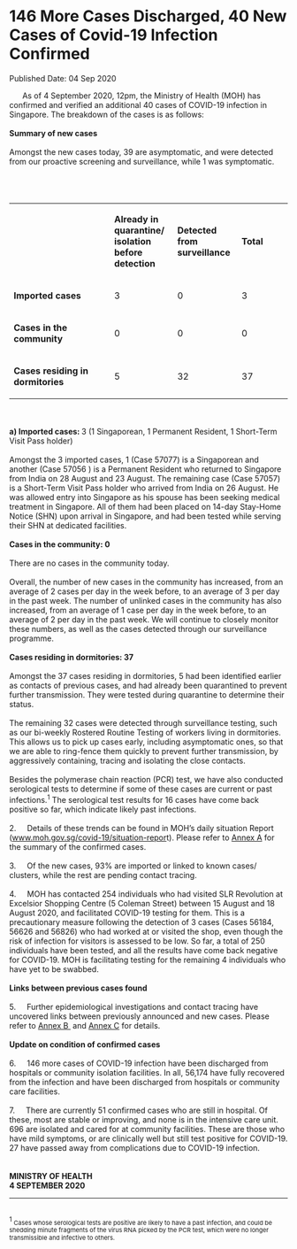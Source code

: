 <html>
    <meta http-equiv="Content-Type" content="text/html; charset=utf-8"/>
    <meta charset="utf-8"/>
    <title>146 More Cases Discharged, 40 New Cases of Covid-19 Infection Confirmed</title>
    <body><h1>146 More Cases Discharged, 40 New Cases of Covid-19 Infection Confirmed</h1>
    <p>Published Date: 04 Sep 2020</p> &nbsp; &nbsp; &nbsp; As of 4 September 2020, 12pm, the Ministry of Health (MOH) has confirmed and verified an additional 40 cases of COVID-19 infection in Singapore. The breakdown of the cases is as follows:<br><br><strong>Summary of new cases</strong><br><br>Amongst the new cases today, 39 are asymptomatic, and were detected from our proactive screening and surveillance, while 1 was symptomatic.&nbsp;<br><br><br><div dir="ltr" align="left"><br><div dir="ltr" align="left"><strong></strong><table class=""><colgroup><col width="241"><col width="120"><col width="120"><col width="120"></colgroup><tbody><tr><td class="" style="border-color: rgb(0, 0, 0);"><strong><br></strong></td><td><p dir="ltr"><strong>Already in quarantine/ isolation before detection</strong></p></td><td><p dir="ltr"><strong>Detected from surveillance</strong></p></td><td><p dir="ltr"><strong>Total</strong></p></td></tr><tr><td><p dir="ltr"><strong>Imported cases</strong></p></td><td><p dir="ltr">3</p></td><td><p dir="ltr">0</p></td><td><p dir="ltr">3</p></td></tr><tr><td><p dir="ltr"><strong>Cases in the community</strong></p></td><td><p dir="ltr">0</p></td><td><p dir="ltr">0</p></td><td><p dir="ltr">0</p></td></tr><tr><td><p dir="ltr"><strong>Cases residing in dormitories</strong></p></td><td><p dir="ltr">5</p></td><td><p dir="ltr">32</p></td><td><p dir="ltr">37</p></td></tr></tbody></table></div><br></div><br><strong>a) Imported cases: </strong>3 (1 Singaporean, 1 Permanent Resident, 1 Short-Term Visit Pass holder)<br><br>Amongst the 3 imported cases, 1 (Case 57077) is a Singaporean and another (Case 57056 ) is a Permanent Resident who returned to Singapore from India on 28 August and 23 August. The remaining case (Case 57057) is a Short-Term Visit Pass holder who arrived from India on 26 August. He was allowed entry into Singapore as his spouse has been seeking medical treatment in Singapore. All of them had been placed on 14-day Stay-Home Notice (SHN) upon arrival in Singapore, and had been tested while serving their SHN at dedicated facilities.&nbsp;<br><br><strong>Cases in the community: 0&nbsp;<br></strong><br>There are no cases in the community today.<br><br>Overall, the number of new cases in the community has increased, from an average of 2 cases per day in the week before, to an average of 3 per day in the past week. The number of unlinked cases in the community has also increased, from an average of 1 case per day in the week before, to an average of 2 per day in the past week. We will continue to closely monitor these numbers, as well as the cases detected through our surveillance programme.<br><br><strong>Cases residing in dormitories: 37</strong><br><br>Amongst the 37 cases residing in dormitories, 5 had been identified earlier as contacts of previous cases, and had already been quarantined to prevent further transmission. They were tested during quarantine to determine their status.&nbsp;&nbsp;<br><br>The remaining 32 cases were detected through surveillance testing, such as our bi-weekly Rostered Routine Testing of workers living in dormitories. This allows us to pick up cases early, including asymptomatic ones, so that we are able to ring-fence them quickly to prevent further transmission, by aggressively containing, tracing and isolating the close contacts.&nbsp;<br><br>Besides the polymerase chain reaction (PCR) test, we have also conducted serological tests to determine if some of these cases are current or past infections.<sup>1</sup> The serological test results for 16 cases have come back positive so far, which indicate likely past infections.<br><br>2.&nbsp; &nbsp; &nbsp;Details of these trends can be found in MOH’s daily situation Report (<a href="https://www.moh.gov.sg/covid-19/situation-report" title="" class="" target="">www.moh.gov.sg/covid-19/situation-repor</a>t). Please refer to <a href="/docs/librariesprovider5/default-document-library/annex-a019e03df368842359f6f3756159b1578.pdf?sfvrsn=6ad7638f_0" title="Annex A">Annex A</a>&nbsp;for the summary of the confirmed cases.&nbsp;<br><br>3.&nbsp; &nbsp; &nbsp;Of the new cases, 93% are imported or linked to known cases/ clusters, while the rest are pending contact tracing.&nbsp;<br><br>4.&nbsp; &nbsp; &nbsp;MOH has contacted 254 individuals who had visited SLR Revolution at Excelsior Shopping Centre (5 Coleman Street) between 15 August and 18 August 2020, and facilitated COVID-19 testing for them. This is a precautionary measure following the detection of 3 cases (Cases 56184, 56626 and 56826) who had worked at or visited the shop, even though the risk of infection for visitors is assessed to be low. So far, a total of 250 individuals have been tested, and all the results have come back negative for COVID-19. MOH is facilitating testing for the remaining 4 individuals who have yet to be swabbed.<br><br><strong>Links between previous cases found</strong><br><br>5.&nbsp; &nbsp; &nbsp;Further epidemiological investigations and contact tracing have uncovered links between previously announced and new cases. Please refer to <a href="/docs/librariesprovider5/default-document-library/annex-b07023fd9d9fd4bde88d1d1434bf63af3.pdf?sfvrsn=4e19138c_0" title="Annex B ">Annex B </a>&nbsp;and <a href="/docs/librariesprovider5/default-document-library/annex-c893fa9ccf5204814933ce0f330c77a34.pdf?sfvrsn=c43562ff_0" title="Annex C">Annex C</a>&nbsp;for details.&nbsp;<br><br><strong>Update on condition of confirmed cases</strong><br><br>6.&nbsp; &nbsp; &nbsp;146 more cases of COVID-19 infection have been discharged from hospitals or community isolation facilities. In all, 56,174 have fully recovered from the infection and have been discharged from hospitals or community care facilities.&nbsp;<br><br>7.&nbsp; &nbsp; &nbsp;There are currently 51 confirmed cases who are still in hospital. Of these, most are stable or improving, and none is in the intensive care unit. 696 are isolated and cared for at community facilities. These are those who have mild symptoms, or are clinically well but still test positive for COVID-19. 27 have passed away from complications due to COVID-19 infection.&nbsp;<br><br><br><strong>MINISTRY OF HEALTH<br>4 SEPTEMBER 2020<br></strong><hr><strong><br></strong><div><sup>1 </sup><span style="font-size: 11px;">Cases whose serological tests are positive are likely to have a past infection, and could be shedding minute fragments of the virus RNA picked by the PCR test, which were no longer transmissible and infective to others.</span><div><br></div></div></body>
</html>